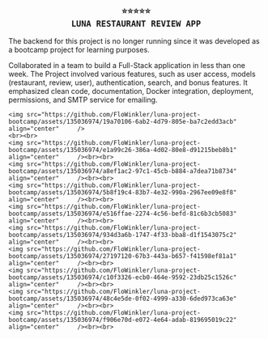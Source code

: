 <h3 align="center">
    <samp>
        <b>
            <a>
                ⭐⭐⭐⭐⭐
                <br>
                LUNA RESTAURANT REVIEW APP
            </a>
        </b>
    <samp/>
</h3>

The backend for this project is no longer running since it was developed as a bootcamp project for learning purposes.

Collaborated in a team to build a Full-Stack application in less than one week.
The Project involved various features, such as user access, models (restaurant, review, user), authentication, search, and bonus features. It emphasized clean code, documentation, Docker integration, deployment, permissions, and SMTP service for emailing.

    <img src="https://github.com/FloWinkler/luna-project-bootcamp/assets/135036974/19a70106-6ab2-4d79-805e-ba7c2edd3acb" align="center"     />
    <br><br>
    <img src="https://github.com/FloWinkler/luna-project-bootcamp/assets/135036974/e1a99c26-386a-4d02-80e8-d91215beb8b1" align="center"     /><br><br>
    <img src="https://github.com/FloWinkler/luna-project-bootcamp/assets/135036974/a8ef1ac2-97c1-45cb-b884-a7dea71b8734" align="center"     /><br><br>
    <img src="https://github.com/FloWinkler/luna-project-bootcamp/assets/135036974/5b8f19c4-83b7-4e32-990a-2967ee09e8f8" align="center"     /><br><br>
    <img src="https://github.com/FloWinkler/luna-project-bootcamp/assets/135036974/e516ffae-2274-4c56-befd-81c6b3cb5083" align="center"     /><br><br>
    <img src="https://github.com/FloWinkler/luna-project-bootcamp/assets/135036974/934d3a6b-1747-4f33-bba8-d1f1543075c2" align="center"     /><br><br>
    <img src="https://github.com/FloWinkler/luna-project-bootcamp/assets/135036974/27197120-67b3-443a-b657-f41598ef81a1" align="center"     /><br><br>
    <img src="https://github.com/FloWinkler/luna-project-bootcamp/assets/135036974/c10f3326-ecb0-464e-9592-23db25c1526c" align="center"     /><br><br>
    <img src="https://github.com/FloWinkler/luna-project-bootcamp/assets/135036974/48c4e5de-0f02-4999-a330-6ded973ca63e" align="center"     /><br><br>
    <img src="https://github.com/FloWinkler/luna-project-bootcamp/assets/135036974/f906e70d-e072-4e64-adab-819695019c22" align="center"     /><br><br>

